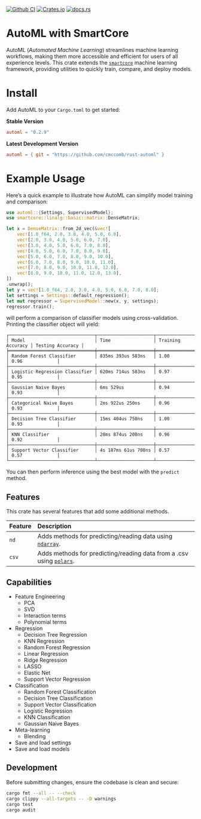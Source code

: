 [![Github CI](https://github.com/cmccomb/rust-automl/actions/workflows/ci.yml/badge.svg)](https://github.com/cmccomb/automl/actions)
[![Crates.io](https://img.shields.io/crates/v/automl.svg)](https://crates.io/crates/automl)
[![docs.rs](https://img.shields.io/docsrs/automl/latest?logo=rust)](https://docs.rs/automl)

# AutoML with SmartCore

AutoML (_Automated Machine Learning_) streamlines machine learning workflows, making them more accessible and efficient
for users of all experience levels. This crate extends the [`smartcore`](https://docs.rs/smartcore/) machine learning
framework, providing utilities to
quickly train, compare, and deploy models.

# Install

Add AutoML to your `Cargo.toml` to get started:

**Stable Version**

```toml
automl = "0.2.9"
```

**Latest Development Version**

```toml
automl = { git = "https://github.com/cmccomb/rust-automl" }
```

# Example Usage

Here’s a quick example to illustrate how AutoML can simplify model training and comparison:

```rust
use automl::{Settings, SupervisedModel};
use smartcore::linalg::basic::matrix::DenseMatrix;

let x = DenseMatrix::from_2d_vec(&vec![
    vec![1.0_f64, 2.0, 3.0, 4.0, 5.0, 6.0],
    vec![2.0, 3.0, 4.0, 5.0, 6.0, 7.0],
    vec![3.0, 4.0, 5.0, 6.0, 7.0, 8.0],
    vec![4.0, 5.0, 6.0, 7.0, 8.0, 9.0],
    vec![5.0, 6.0, 7.0, 8.0, 9.0, 10.0],
    vec![6.0, 7.0, 8.0, 9.0, 10.0, 11.0],
    vec![7.0, 8.0, 9.0, 10.0, 11.0, 12.0],
    vec![8.0, 9.0, 10.0, 11.0, 12.0, 13.0],
])
.unwrap();
let y = vec![1.0_f64, 2.0, 3.0, 4.0, 5.0, 6.0, 7.0, 8.0];
let settings = Settings::default_regression();
let mut regressor = SupervisedModel::new(x, y, settings);
regressor.train();
```

will perform a comparison of classifier models using cross-validation. Printing the classifier object will yield:

```text
┌────────────────────────────────┬─────────────────────┬───────────────────┬──────────────────┐
│ Model                          │ Time                │ Training Accuracy │ Testing Accuracy │
╞════════════════════════════════╪═════════════════════╪═══════════════════╪══════════════════╡
│ Random Forest Classifier       │ 835ms 393us 583ns   │ 1.00              │ 0.96             │
├────────────────────────────────┼─────────────────────┼───────────────────┼──────────────────┤
│ Logistic Regression Classifier │ 620ms 714us 583ns   │ 0.97              │ 0.95             │
├────────────────────────────────┼─────────────────────┼───────────────────┼──────────────────┤
│ Gaussian Naive Bayes           │ 6ms 529us           │ 0.94              │ 0.93             │
├────────────────────────────────┼─────────────────────┼───────────────────┼──────────────────┤
│ Categorical Naive Bayes        │ 2ms 922us 250ns     │ 0.96              │ 0.93             │
├────────────────────────────────┼─────────────────────┼───────────────────┼──────────────────┤
│ Decision Tree Classifier       │ 15ms 404us 750ns    │ 1.00              │ 0.93             │
├────────────────────────────────┼─────────────────────┼───────────────────┼──────────────────┤
│ KNN Classifier                 │ 28ms 874us 208ns    │ 0.96              │ 0.92             │
├────────────────────────────────┼─────────────────────┼───────────────────┼──────────────────┤
│ Support Vector Classifier      │ 4s 187ms 61us 708ns │ 0.57              │ 0.57             │
└────────────────────────────────┴─────────────────────┴───────────────────┴──────────────────┘
```

You can then perform inference using the best model with the `predict` method.

## Features

This crate has several features that add some additional methods.

| Feature | Description                                                                                             |
|:--------|:--------------------------------------------------------------------------------------------------------|
| `nd`    | Adds methods for predicting/reading data using [`ndarray`](https://crates.io/crates/ndarray).           |
| `csv`   | Adds methods for predicting/reading data from a .csv using [`polars`](https://crates.io/crates/polars). |

## Capabilities

- Feature Engineering
    - PCA
    - SVD
    - Interaction terms
    - Polynomial terms
- Regression
    - Decision Tree Regression
    - KNN Regression
    - Random Forest Regression
    - Linear Regression
    - Ridge Regression
    - LASSO
    - Elastic Net
    - Support Vector Regression
- Classification
    - Random Forest Classification
    - Decision Tree Classification
    - Support Vector Classification
    - Logistic Regression
    - KNN Classification
    - Gaussian Naive Bayes
- Meta-learning
    - Blending
- Save and load settings
- Save and load models

## Development

Before submitting changes, ensure the codebase is clean and secure:

```bash
cargo fmt --all -- --check
cargo clippy --all-targets -- -D warnings
cargo test
cargo audit
```

